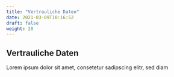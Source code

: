 ```yaml
---
title: "Vertrauliche Daten"
date: 2021-03-09T10:16:52
draft: false
weight: 20
---
```

## Vertrauliche Daten

Lorem ipsum dolor sit amet, consetetur sadipscing elitr, sed diam 